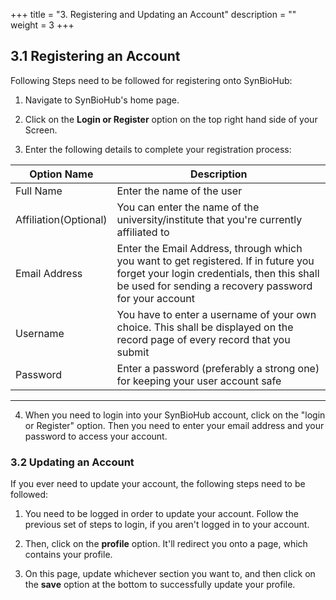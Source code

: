 +++ 
title = "3. Registering and Updating an Account" 
description = "" 
weight = 3
+++






## 3.1 Registering an Account

Following Steps need to be followed for registering onto SynBioHub:

1. Navigate to SynBioHub's home page.

2. Click on the **Login or Register** option on the top right hand side of your Screen.

3. Enter the following details to complete your registration process: 

| Option Name | Description   |
|-------------|----------|
| Full Name   | Enter the name of the user|
| Affiliation(Optional)| You can enter the name of the university/institute that you're currently affiliated to| 
| Email Address| Enter the Email Address, through which you want to get registered. If in future you forget your login credentials, then this shall be used for sending a recovery password for your account| 
| Username | You have to enter a username of your own choice. This shall be displayed on the record page of every record that you submit|
|Password | Enter a password (preferably a strong one) for keeping your user account safe|
---------------------------------------------------------------------------------------------------
4. When you need to login into your SynBioHub account, click on the "login or Register" option. Then you need to enter your email address and your password to access your account.

### 3.2 Updating an Account

If you ever need to update your account, the following steps need to be followed:

1. You need to be logged in order to update your account. Follow the previous set of steps to login, if you aren't logged in to your account.

2. Then, click on the **profile** option. It'll redirect you onto a page, which contains your profile.

3. On this page, update whichever section you want to, and then click on the **save** option at the bottom to successfully update your profile.


